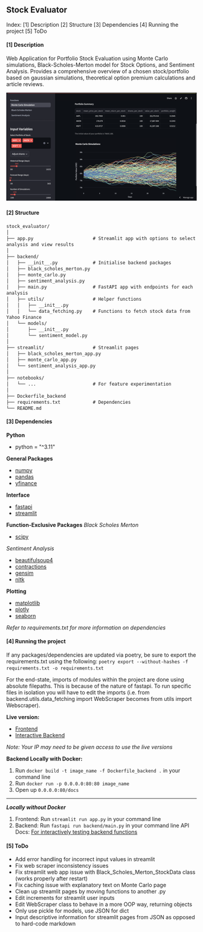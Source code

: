 ## Stock Evaluator

Index:
[1] Description
[2] Structure
[3] Dependencies
[4] Running the project
[5] ToDo

#### [1] Description

Web Application for Portfolio Stock Evaluation using Monte Carlo simulations, Black-Scholes-Merton model for Stock Options, and Sentiment Analysis. Provides a comprehensive overview of a chosen stock/portfolio based on gaussian simulations, theoretical option premium calculations and article reviews.

![Web Application](./notebooks/screenshots/MonteCarlo_screenshot.png)

#### [2] Structure
```
stock_evaluator/
│
├── app.py                      # Streamlit app with options to select analysis and view results
│
├── backend/
│   ├── __init__.py             # Initialise backend packages
│   ├── black_scholes_merton.py
│   ├── monte_carlo.py
│   ├── sentiment_analysis.py  
│   ├── main.py                 # FastAPI app with endpoints for each analysis    
│   ├── utils/                  # Helper functions
│   │   ├── __init__.py
│   │   └── data_fetching.py    # Functions to fetch stock data from Yahoo Finance
│   └── models/     
│       ├── __init__.py            
│       └── sentiment_model.py        
│
├── streamlit/                  # Streamlit pages
│   ├── black_scholes_merton_app.py
│   ├── monte_carlo_app.py
│   └── sentiment_analysis_app.py  
│
├── notebooks/
│   └── ...                     # For feature experimentation
│
├── Dockerfile_backend
├── requirements.txt            # Dependencies
└── README.md
```

#### [3] Dependencies

**Python**
- python = "^3.11"

**General Packages**
- [numpy](https://pypi.org/project/numpy/)
- [pandas](https://pypi.org/project/pandas/)
- [yfinance](https://pypi.org/project/yfinance/)

**Interface**
- [fastapi](https://pypi.org/project/fastapi/)
- [streamlit](https://pypi.org/project/streamlit/)

**Function-Exclusive Packages**
*Black Scholes Merton*
- [scipy](https://pypi.org/project/scipy/)

*Sentiment Analysis*
- [beautifulsoup4](https://pypi.org/project/beautifulsoup4/)
- [contractions](https://pypi.org/project/contractions/)
- [gensim](https://pypi.org/project/gensim/)
- [nltk](https://pypi.org/project/nltk)

**Plotting**
- [matplotlib](https://pypi.org/project/matplotlib/)
- [plotly](https://pypi.org/project/plotly/)
- [seaborn](https://pypi.org/project/seaborn/)

*Refer to requirements.txt for more information on dependencies*


#### [4] Running the project

If any packages/dependencies are updated via poetry, be sure to export the requirements.txt using the following:
`poetry export --without-hashes -f requirements.txt -o requirements.txt`

For the end-state, imports of modules within the project are done using absolute filepaths. This is because of the nature of fastapi. To run specific files in isolation you will have to edit the imports (i.e. from backend.utils.data_fetching import WebScraper becomes from utils import Webscraper).

**Live version:**
- [Frontend](https://stock-evaluator-30590.streamlit.app)
- [Interactive Backend](https://stock-evaluator-djr5.onrender.com/docs)

*Note: Your IP may need to be given access to use the live versions*

**Backend Locally with Docker:**
1. Run `docker build -t image_name -f Dockerfile_backend .` in your command line
2. Run `docker run -p 0.0.0.0:80:80 image_name`
3. Open up `0.0.0.0:80/docs`
---
***Locally without Docker***
1. Frontend: Run `streamlit run app.py` in your command line
2. Backend: Run `fastapi run backend/main.py` in your command line
    API Docs: [For interactively testing backend functions](http://0.0.0.0:8000/docs)

#### [5] ToDo
- Add error handling for incorrect input values in streamlit
- Fix web scraper inconsistency issues
- Fix streamlit web app issue with Black_Scholes_Merton_StockData class (works properly after restart)
- Fix caching issue with explanatory text on Monte Carlo page
- Clean up streamlit pages by moving functions to another .py
- Edit increments for streamlit user inputs
- Edit WebScraper class to behave in a more OOP way, returning objects
- Only use pickle for models, use JSON for dict
- Input descriptive information for streamlit pages from JSON as opposed to hard-code markdown